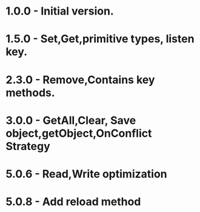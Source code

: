 # 1.0.0 - Initial version.


# 1.5.0 - Set,Get,primitive types, listen key.


# 2.3.0 - Remove,Contains key methods.


# 3.0.0 - GetAll,Clear, Save object,getObject,OnConflict Strategy


# 5.0.6 - Read,Write optimization


# 5.0.8 - Add reload method